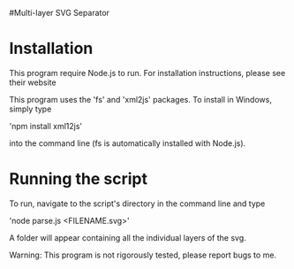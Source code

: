 #Multi-layer SVG Separator

# Installation 

This program require Node.js to run. For installation instructions, please see their website

This program uses the 'fs' and 'xml2js' packages. To install in Windows, simply type 

'npm install xml12js' 

into the command line (fs is automatically installed with Node.js).

# Running the script

To run, navigate to the script's directory in the command line and type 

'node parse.js <FILENAME.svg>'

A folder will appear containing all the individual layers of the svg.


Warning: This program is not rigorously tested, please report bugs to me.